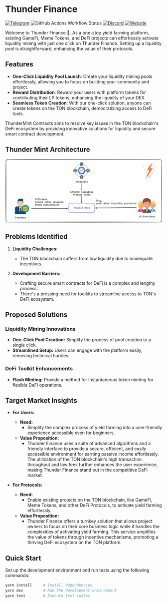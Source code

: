 # Thunder Finance

<a href="https://t.me/Thunder_Finance" target="_blank"><img alt="Telegram" src="https://img.shields.io/badge/Telegram-2CA5E0.svg?&style=for-the-badge&logo=telegram&logoColor=white" /></a>
<img alt="GitHub Actions Workflow Status" src="https://img.shields.io/github/actions/workflow/status/Ton-Dynasty/ThunderFinance/ci.yaml?branch=main&style=for-the-badge">
<a href="https://discord.gg/T8D6QtCz" target="_blank"><img alt="Discord" src="https://img.shields.io/discord/1226736947813158952?style=for-the-badge&logo=discord&label=Discord&cacheSeconds=30"></a>
<a href="https://linktr.ee/thunder.finance" target="_blank"><img alt="Website" src="https://img.shields.io/website?url=https%3A%2F%2Flinktr.ee%2Fthunder.finance&up_message=Linktree&up_color=orange&style=for-the-badge&label=Ref"></a>


Welcome to Thunder Finance 👋. As a one-stop yield farming platform, existing GameFi, Meme Tokens, and DeFi projects can effortlessly activate liquidity mining with just one click on Thunder Finance. Setting up a liquidity pool is straightforward, enhancing the value of their protocols.

## Features

- **One-Click Liquidity Pool Launch**: Create your liquidity mining pools effortlessly, allowing you to focus on building your community and project.
- **Reward Distribution**: Reward your users with platform tokens for contributing their LP tokens, enhancing the liquidity of your DEX.
- **Seamless Token Creation**: With our one-click solution, anyone can create tokens on the TON blockchain, democratizing access to DeFi tools.



ThunderMint Contracts aims to resolve key issues in the TON blockchain's DeFi ecosystem by providing innovative solutions for liquidity and secure smart contract development.


## Thunder Mint Architecture

![ThunderMint Architecture](Architecture.png)

## Problems Identified

1. **Liquidity Challenges:**
   - The TON blockchain suffers from low liquidity due to inadequate incentives.
   
2. **Development Barriers:**
   - Crafting secure smart contracts for DeFi is a complex and lengthy process.
   - There's a pressing need for toolkits to streamline access to TON's DeFi ecosystem.

## Proposed Solutions

### Liquidity Mining Innovations

- **One-Click Pool Creation:** Simplify the process of pool creation to a single click.
- **Streamlined Setup:** Users can engage with the platform easily, removing technical hurdles.

### DeFi Toolkit Enhancements

- **Flash Minting:** Provide a method for instantaneous token minting for flexible DeFi operations.

## Target Market Insights

- **For Users:**
  - **Need:** 
    - Simplify the complex process of yield farming into a user-friendly experience accessible even for beginners.
  - **Value Proposition:** 
    - Thunder Finance uses a suite of advanced algorithms and a friendly interface to provide a secure, efficient, and easily accessible environment for earning passive income effortlessly. The utilization of the TON blockchain's high transaction throughput and low fees further enhances the user experience, making Thunder Finance stand out in the competitive DeFi market.

- **For Protocols:**
  - **Need:** 
    - Enable existing projects on the TON blockchain, like GameFi, Meme Tokens, and other DeFi Protocols, to activate yield farming effortlessly.
  - **Value Proposition:** 
    - Thunder Finance offers a turnkey solution that allows project owners to focus on their core business logic while it handles the complexities of activating yield farming. This service amplifies the value of tokens through incentive mechanisms, promoting a thriving DeFi ecosystem on the TON platform.


<!-- ## Deployment Guide

### For MerkleDistributor

1. `deployAirdropFactory`
2. `deployMerkleDistributor`
3. `claimMerkleDistributor`

### For Liquidity Mining

1. `deployKitchen`
2. `buildMasterChef`
3. `addPool`
4. `transferToMasterChef`
5. `userDeposit`
6. `userWithdraw`
7. `userHarvest`
8. `updatePool`
9. `getMasterMetaData` -->

## Quick Start

Set up the development environment and run tests using the following commands:

```bash
yarn install     # Install dependencies
yarn dev         # Run the development environment
yarn test        # Execute test suites
